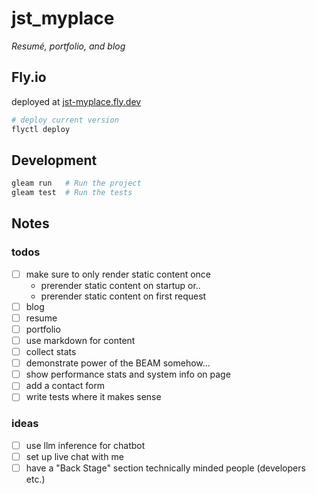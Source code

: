 # jst_myplace
*Resumé, portfolio, and blog*

## Fly.io
deployed at [jst-myplace.fly.dev](https://jst-myplace.fly.dev)

```sh
# deploy current version
flyctl deploy
```


## Development

```sh
gleam run   # Run the project
gleam test  # Run the tests
```

## Notes

### todos
- [ ] make sure to only render static content once
  - prerender static content on startup or..
  - prerender static content on first request 
- [ ] blog
- [ ] resume
- [ ] portfolio
- [ ] use markdown for content
- [ ] collect stats
- [ ] demonstrate power of the BEAM somehow...
- [ ] show performance stats and system info on page
- [ ] add a contact form
- [ ] write tests where it makes sense

### ideas
- [ ] use llm inference for chatbot
- [ ] set up live chat with me
- [ ] have a "Back Stage" section technically minded people (developers etc.)
